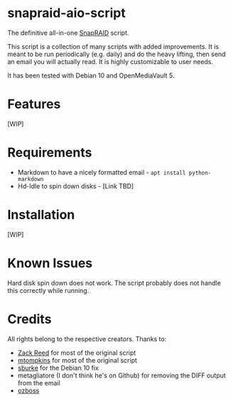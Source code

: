 # snapraid-aio-script
The definitive all-in-one [SnapRAID](https://github.com/amadvance/snapraid) script.

This script is a collection of many scripts with added improvements.
It is meant to be run periodically (e.g. daily) and do the heavy lifting, then send an email you will actually read.
It is highly customizable to user needs.

It has been tested with Debian 10 and OpenMediaVault 5.

# Features
[WIP]

# Requirements
- Markdown to have a nicely formatted email - `apt install python-markdown`
- Hd-Idle to spin down disks - [Link TBD]

# Installation
[WIP]

# Known Issues
Hard disk spin down does not work. The script probably does not handle this correctly while running.

# Credits
All rights belong to the respective creators. 
Thanks to:
- [Zack Reed](https://zackreed.me/snapraid-split-parity-sync-script/) for most of the original script
- [mtompkins](https://gist.github.com/mtompkins/91cf0b8be36064c237da3f39ff5cc49d) for most of the original script
- [sburke](https://zackreed.me/snapraid-split-parity-sync-script/#comment-300) for the Debian 10 fix
- metagliatore (I don't think he's on Github) for removing the DIFF output from the email
- [ozboss](https://forum.openmediavault.org/wsc/index.php?user/27331-ozboss/)
